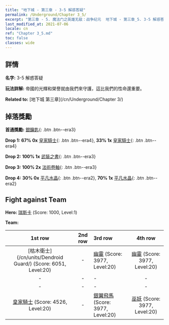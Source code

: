 ```yaml
---
title: "地下城 - 第三章 - 3-5 解惑答疑"
permalink: /Underground/Chapter 3_5/
excerpt: "第三章 - 5. 魔法门之英雄无敌：战争纪元  地下城 - 第三章_5. 3-5 解惑答疑"
last_modified_at: 2021-07-06
locale: cn
ref: "Chapter 3_5.md"
toc: false
classes: wide
---
```


## 詳情

 **名字:** 3-5 解惑答疑

 **玩法詳解:**       帝國的光輝和榮譽就由我們來守護，這比我們的性命還重要。

 **Related to:** [地下城 第三章](/cn/Underground/Chapter 3/)

## 掉落獎勵

 **首通獎勵:** [銀鑰匙](/cn/Items/con_693/){: .btn .btn--era3}

 **Drop 1:** **67% 0x** [皇家騎士](/cn/Items/unt_195/){: .btn .btn--era4}, **33% 1x** [皇家騎士](/cn/Items/unt_195/){: .btn .btn--era4}

 **Drop 2:** **100% 1x** [武裝之書](/cn/Items/mat_18/){: .btn .btn--era3}

 **Drop 3:** **100% 2x** [法術卷軸](/cn/Items/con_694/){: .btn .btn--era3}

 **Drop 4:** **30% 0x** [平凡水晶](/cn/Items/mat_11/){: .btn .btn--era2}, **70% 1x** [平凡水晶](/cn/Items/mat_11/){: .btn .btn--era2}


## Fight against Team
 **Hero:** [瑞斯卡](/cn/heroes/Rashka/) (Score: 1000, Level:1)

 **Team:**


  | 1st row | 2nd row | 3rd row | 4th row |
  |:----:|:----:|:----|:----:|
  | [枯木衛士](/cn/units/Dendroid Guard/) (Score: 6051, Level:20)  | - | [幽靈](/cn/units/Wight/) (Score: 3977, Level:20)  | [幽靈](/cn/units/Wight/) (Score: 3977, Level:20)  |
  | - | - | - | - |
  | - | - | - | - |
  | [皇家騎士](/cn/units/Cavalier/) (Score: 4526, Level:20)  | - | [銀翼飛馬](/cn/units/Pegasus/) (Score: 3977, Level:20)  | [巫妖](/cn/units/Lich/) (Score: 3977, Level:20)  |


